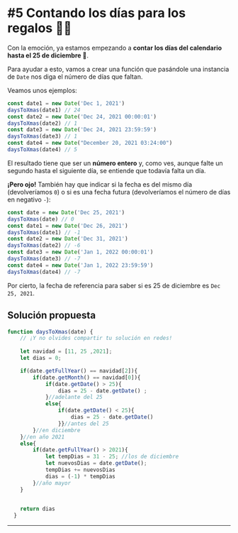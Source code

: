 # #5 Contando los días para los regalos 🎁📅

Con la emoción, ya estamos empezando a **contar los días del calendario hasta el 25 de diciembre 📆**.

Para ayudar a esto, vamos a crear una función que pasándole una instancia de ```Date``` nos diga el número de días que faltan.

Veamos unos ejemplos:

```javascript
const date1 = new Date('Dec 1, 2021')
daysToXmas(date1) // 24
const date2 = new Date('Dec 24, 2021 00:00:01')
daysToXmas(date2) // 1
const date3 = new Date('Dec 24, 2021 23:59:59')
daysToXmas(date3) // 1
const date4 = new Date("December 20, 2021 03:24:00")
daysToXmas(date4) // 5

```

El resultado tiene que ser un **número entero** y, como ves, aunque falte un segundo hasta el siguiente día, se entiende que todavía falta un día.

**¡Pero ojo!** También hay que indicar si la fecha es del mismo día (devolveríamos ```0```) o si es una fecha futura (devolveríamos el número de días en negativo ```-```):


```javascript
const date = new Date('Dec 25, 2021')
daysToXmas(date) // 0
const date1 = new Date('Dec 26, 2021')
daysToXmas(date1) // -1
const date2 = new Date('Dec 31, 2021')
daysToXmas(date2) // -6
const date3 = new Date('Jan 1, 2022 00:00:01')
daysToXmas(date3) // -7
const date4 = new Date('Jan 1, 2022 23:59:59')
daysToXmas(date4) // -7

```

Por cierto, la fecha de referencia para saber si es 25 de diciembre es ```Dec 25, 2021```.

## Solución propuesta

```javascript
function daysToXmas(date) {
    // ¡Y no olvides compartir tu solución en redes!
      
    let navidad = [11, 25 ,2021];
    let dias = 0;

    if(date.getFullYear() == navidad[2]){
        if(date.getMonth() == navidad[0]){
            if(date.getDate() > 25){
                dias = 25 - date.getDate() ;
            }//adelante del 25
            else{
                if(date.getDate() < 25){
                    dias = 25 - date.getDate()
                }}//antes del 25
        }//en diciembre
    }//en año 2021
    else{
        if(date.getFullYear() > 2021){
            let tempDias = 31 - 25; //los de diciembre
            let nuevosDias = date.getDate();
            tempDias += nuevosDias
            dias = (-1) * tempDias 
        }//año mayor
    }

    
    return dias
  }
```

---
